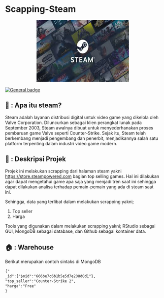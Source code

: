# Scapping-Steam

<p align="center">
  <img width="300" height="200" src="Doc/download.jpeg">
</p>

 [![General badge](https://img.shields.io/badge/Scrapping-passing-<COLOR>.svg)](https://shields.io/)


## 🚂 : Apa itu steam?
Steam adalah layanan distribusi digital untuk video game yang dikelola oleh Valve Corporation. Diluncurkan sebagai klien perangkat lunak pada September 2003, Steam awalnya dibuat untuk menyederhanakan proses pembaruan game Valve seperti Counter-Strike. Sejak itu, Steam telah berkembang menjadi  pengembang dan penerbit, menjadikannya salah satu platform terpenting dalam industri video game modern.


## 📘 : Deskripsi Projek
Projek ini melakukan scrapping dari halaman steam yakni https://store.steampowered.com bagian top selling games. Hal ini dilakukan agar dapat mengetahui game apa saja yang menjadi tren saat ini sehingga dapat dilakukan analisa terhadap pemain-pemain yang ada di steam saat ini.

Sehingga, data yang terlibat dalam melakukan scrapping yakni;
1. Top seller
2. Harga

Tools yang digunakan dalam melakukan scrapping yakni; RStudio sebagai GUI, MongoDB sebagai database, dan Github sebagai kontainer data.

## 🏠 : Warehouse
Berikut merupakan contoh sintaks di MongoDB
```
{"
_id":{"$oid":"666be7c6b1b5e5d7e208d0d1"},
"top_seller":"Counter-Strike 2",
"harga":"Free"
}
```


